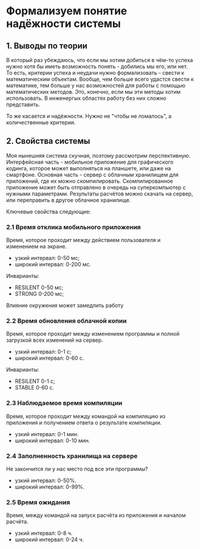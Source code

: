 # Формализуем понятие надёжности системы

## 1. Выводы по теории
В который раз убеждаюсь, что если мы хотим добиться в чём-то успеха
нужно хотя бы иметь возможность понять - добились мы его, или нет.
То есть, критерии успеха и неудачи нужно формализовать -
свести к математическим объектам.
Вообще, чем больше всего удастся свести к математике,
тем больше у нас возможностей для работы
с помощью математических методов.
Это, конечно, если мы эти методы хотим использовать.
В инженергых областях работу без них сложно представить.

То же касается и надёжности.
Нужно не "чтобы не ломалось", а количественные критерии.


## 2. Свойства системы
Моя нынешняя система скучная,
поэтому рассмотрим перспективную.
Интерфейсная часть - мобильное приложение для графического кодинга,
которое может выполняться на планшете, или даже на смартфоне.
Основная часть - сервер с облачным хранилищем для приложений,
где их можно скомпилировать.
Скомпилированное приложение может быть отправлено
в очередь на суперкомпьютер с нужными параметрами.
Результаты расчётов можно скачать на сервер,
или переправить в другое облачное хранилище.

Ключевые свойства следующие:

### 2.1 Время отклика мобильного приложения
Время, которое проходит между действием пользователя
и изменением на экране.
- узкий интервал: 0-50 мс;
- широкий интервал: 0-200 мс.

Инварианты:
- RESILENT 0-50 мс;
- STRONG 0-200 мс;

Влияние окружения может замедлить работу


### 2.2 Время обновления облачной копии
Время, которое проходит между изменением программы
и полной загрузкой всех изменений на сервер.
- узкий интервал: 0-1 с;
- широкий интервал: 0-60 с.

Инварианты:
- RESILENT 0-1 с;
- STABLE 0-60 с.

### 2.3 Наблюдаемое время компиляции
Время, которое проходит между командой на компиляцию из приложения
и получением ответа о результате компиляции.
- узкий интервал: 0-1 мин.
- широкий интервал: 0-10 мин.


### 2.4 Заполненность хранилища на сервере
Не закончится ли у нас место под все эти программы?
- узкий интервал: 0-50%.
- широкий интервал: 0-99%.


### 2.5 Время ожидания
Время, между командой на запуск расчёта из приложения
и началом расчёта.
- узкий интервал: 0-8 ч.
- широкий интервал: 0-24 ч.

